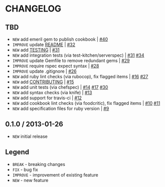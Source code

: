 CHANGELOG
=========

TBD
------------------

- `NEW` add emeril gem to publish cookbook | [#40][]
- `IMPROVE` update [README](README.md) | [#32][]
- `NEW` add [TESTING](TESTING.md) | [#31][]
- `NEW` add integration tests (via test-kitchen/serverspec) | [#31][] [#34][]
- `IMPROVE` update Gemfile to remove redundant gems | [#29][]
- `IMPROVE` require rspec expect syntax | [#28][]
- `IMPROVE` update .gitignore | [#26][]
- `NEW` add ruby lint checks (via rubocop), fix flagged items | [#16][] [#27][]
- `NEW` add [CONTRIBUTING](CONTRIBUTING.md) | [#15][]
- `NEW` add unit tests (via chefspec) | [#14][] [#17][] [#30][]
- `NEW` add syntax checks (via knife) | [#13][]
- `NEW` add support for travis-ci | [#12][]
- `NEW` add cookbook lint checks (via foodcritic), fix flagged items | [#10][] [#11][]
- `NEW` add specification files for ruby version | [#9][]


0.1.0 / 2013-01-26
------------------

- `NEW` initial release


Legend
------

- `BREAK`   - breaking changes
- `FIX`     - bug fix
- `IMPROVE` - improvement of existing feature
- `NEW`     - new feature

<!--- The following link definition list is generated by PimpMyChangelog --->
[#9]: https://github.com/jhx/cookbook-ntp/issues/9
[#10]: https://github.com/jhx/cookbook-ntp/issues/10
[#11]: https://github.com/jhx/cookbook-ntp/issues/11
[#12]: https://github.com/jhx/cookbook-ntp/issues/12
[#13]: https://github.com/jhx/cookbook-ntp/issues/13
[#14]: https://github.com/jhx/cookbook-ntp/issues/14
[#15]: https://github.com/jhx/cookbook-ntp/issues/15
[#16]: https://github.com/jhx/cookbook-ntp/issues/16
[#17]: https://github.com/jhx/cookbook-ntp/issues/17
[#26]: https://github.com/jhx/cookbook-ntp/issues/26
[#27]: https://github.com/jhx/cookbook-ntp/issues/27
[#28]: https://github.com/jhx/cookbook-ntp/issues/28
[#29]: https://github.com/jhx/cookbook-ntp/issues/29
[#30]: https://github.com/jhx/cookbook-ntp/issues/30
[#31]: https://github.com/jhx/cookbook-ntp/issues/31
[#32]: https://github.com/jhx/cookbook-ntp/issues/32
[#34]: https://github.com/jhx/cookbook-ntp/issues/34
[#40]: https://github.com/jhx/cookbook-ntp/issues/40
